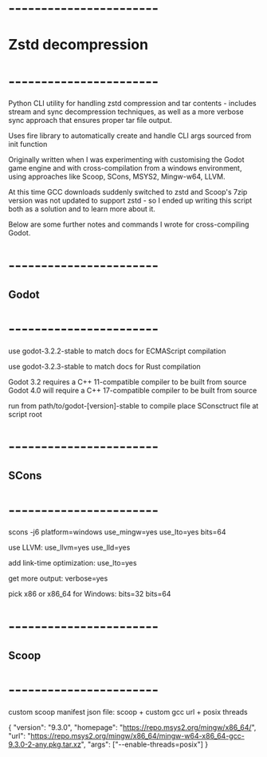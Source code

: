 # -----------------------

# Zstd decompression

# -----------------------

Python CLI utility for handling zstd compression and tar contents - includes stream and sync decompression techniques, as well as a more verbose sync approach that ensures proper tar file output.

Uses fire library to automatically create and handle CLI args sourced from init function

Originally written when I was experimenting with customising the Godot game engine and with cross-compilation from a windows environment, using approaches like Scoop, SCons, MSYS2, Mingw-w64, LLVM.

At this time GCC downloads suddenly switched to zstd and Scoop's 7zip version was not updated to support zstd - so I ended up writing this script both as a solution and to learn more about it.

Below are some further notes and commands I wrote for cross-compiling Godot.

# -----------------------

## Godot

# -----------------------

use godot-3.2.2-stable to match docs for ECMAScript compilation

use godot-3.2.3-stable to match docs for Rust compilation

Godot 3.2 requires a C++ 11-compatible compiler to be built from source
Godot 4.0 will require a C++ 17-compatible compiler to be built from source

run from path/to/godot-[version]-stable to compile
place SConsctruct file at script root

# -----------------------

## SCons

# -----------------------

scons -j6 platform=windows use_mingw=yes use_lto=yes bits=64

use LLVM:
use_llvm=yes use_lld=yes

add link-time optimization:
use_lto=yes

get more output:
verbose=yes

pick x86 or x86_64 for Windows:
bits=32
bits=64

# -----------------------

## Scoop

# -----------------------

custom scoop manifest json file: scoop + custom gcc url + posix threads

{
"version": "9.3.0",
"homepage": "https://repo.msys2.org/mingw/x86_64/",
"url": "https://repo.msys2.org/mingw/x86_64/mingw-w64-x86_64-gcc-9.3.0-2-any.pkg.tar.xz",
"args": ["--enable-threads=posix"]
}

